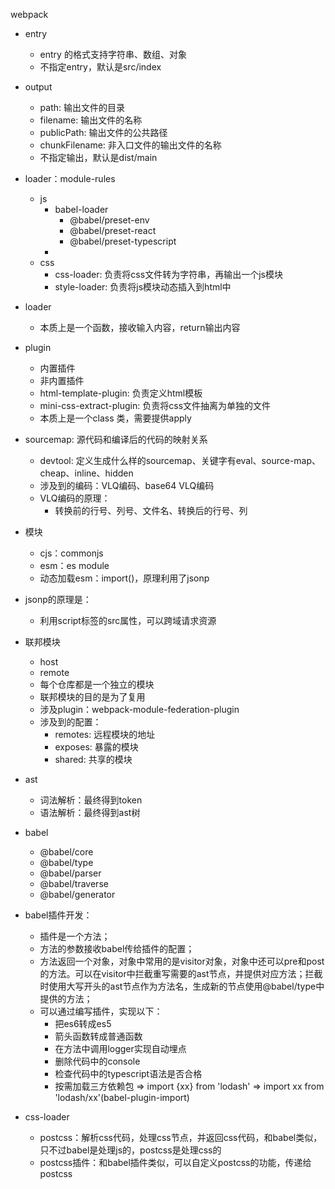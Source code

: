 webpack
- entry
  - entry 的格式支持字符串、数组、对象
  - 不指定entry，默认是src/index
- output
  - path: 输出文件的目录
  - filename: 输出文件的名称
  - publicPath: 输出文件的公共路径
  - chunkFilename: 非入口文件的输出文件的名称
  - 不指定输出，默认是dist/main

- loader：module-rules
  - js
    - babel-loader
      - @babel/preset-env
      - @babel/preset-react
      - @babel/preset-typescript
    - 
  - css
    - css-loader: 负责将css文件转为字符串，再输出一个js模块
    - style-loader: 负责将js模块动态插入到html中

- loader
	- 本质上是一个函数，接收输入内容，return输出内容

- plugin
	- 内置插件
	- 非内置插件
	- html-template-plugin: 负责定义html模板
	- mini-css-extract-plugin: 负责将css文件抽离为单独的文件
	- 本质上是一个class 类，需要提供apply

- sourcemap: 源代码和编译后的代码的映射关系
  - devtool: 定义生成什么样的sourcemap、关键字有eval、source-map、cheap、inline、hidden
  - 涉及到的编码：VLQ编码、base64 VLQ编码
  - VLQ编码的原理：
    - 转换前的行号、列号、文件名、转换后的行号、列

- 模块
  - cjs：commonjs
  - esm：es module
  - 动态加载esm：import()，原理利用了jsonp

- jsonp的原理是：
  - 利用script标签的src属性，可以跨域请求资源

- 联邦模块
  - host
  - remote
  - 每个仓库都是一个独立的模块
  - 联邦模块的目的是为了复用
  - 涉及plugin：webpack-module-federation-plugin
  - 涉及到的配置：
    - remotes: 远程模块的地址
    - exposes: 暴露的模块
    - shared: 共享的模块

- ast
	- 词法解析：最终得到token
	- 语法解析：最终得到ast树
- babel
	- @babel/core
	- @babel/type
	- @babel/parser
	- @babel/traverse
	- @babel/generator
- babel插件开发：
	- 插件是一个方法；
	- 方法的参数接收babel传给插件的配置；
	- 方法返回一个对象，对象中常用的是visitor对象，对象中还可以pre和post的方法。可以在visitor中拦截重写需要的ast节点，并提供对应方法；拦截时使用大写开头的ast节点作为方法名，生成新的节点使用@babel/type中提供的方法；
	- 可以通过编写插件，实现以下：
		- 把es6转成es5
		- 箭头函数转成普通函数
		- 在方法中调用logger实现自动埋点
		- 删除代码中的console
		- 检查代码中的typescript语法是否合格
		- 按需加载三方依赖包 => import {xx} from 'lodash' => import xx from 'lodash/xx'(babel-plugin-import)
- css-loader
	- postcss：解析css代码，处理css节点，并返回css代码，和babel类似，只不过babel是处理js的，postcss是处理css的
	- postcss插件：和babel插件类似，可以自定义postcss的功能，传递给postcss
